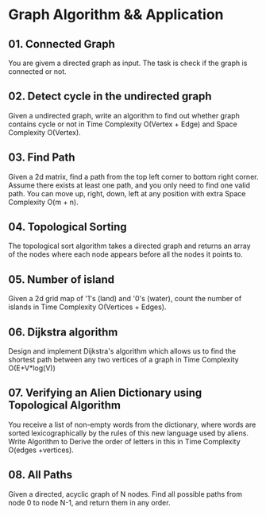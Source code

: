 # Graph Algorithm && Application
## 01. Connected Graph
You are givem a directed graph as input. The task is check if the graph is connected or not.
## 02. Detect cycle in the undirected graph
Given a undirected graph, write an algorithm to find out whether graph contains cycle or not in Time Complexity O(Vertex + Edge) and Space Complexity O(Vertex).
## 03. Find Path 
Given a 2d matrix, find a path from the top left corner to bottom right corner. Assume there exists at least one path, and you only need to find one valid path. You can move up, right, down, left at any position with extra Space Complexity O(m + n).
## 04. Topological Sorting
The topological sort algorithm takes a directed graph and returns an array of the nodes where each node appears before all the nodes it points to.
## 05. Number of island
Given a 2d grid map of '1's (land) and '0's (water), count the number of islands in Time Complexity O(Vertices + Edges).
## 06. Dijkstra algorithm
Design and implement Dijkstra's algorithm which allows us to find the shortest path between any two vertices of a graph in Time Complexity O(E+V*log(V))
## 07. Verifying an Alien Dictionary using Topological Algorithm
You receive a list of non-empty words from the dictionary, where words are sorted lexicographically by the rules of this new language used by aliens. Write Algorithm to Derive the order of letters in this in Time Complexity O(edges +vertices).
## 08. All Paths
 Given a directed, acyclic graph of N nodes.  Find all possible paths from node 0 to node N-1, and return them in any order.